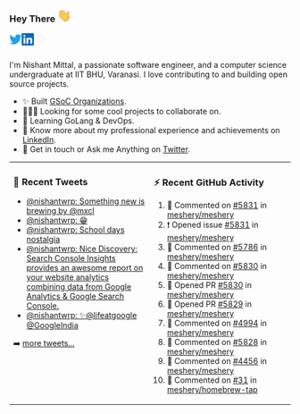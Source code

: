 ### Hey There <img src="./assets/wave.gif" width="25px">
<a href="http://urls.nishantwrp.com/github-to-twitter" target="_blank">
  <img align="left" alt="Nishant's Twitter" width="22px" src="./assets/twitter.svg" />
</a>
<a href="http://urls.nishantwrp.com/github-to-linkedin" target="_blank">
  <img align="left" alt="Nishant's LinkedIn" width="22px" src="./assets/linkedin.svg" />
</a>
<a href="http://urls.nishantwrp.com/github-to-site" target="_blank">
  <img align="left" alt="Nishant's Site" width="22px" src="./assets/globe.svg" />
</a>
<br /><br />

I'm Nishant Mittal, a passionate software engineer, and a computer science undergraduate at IIT BHU, Varanasi. I love contributing to and building open source projects.

- ✨ Built [GSoC Organizations](https://www.gsocorganizations.dev/).
- 👨🏽‍💻 Looking for some cool projects to collaborate on.
- 🌱 Learning GoLang & DevOps.
- 🚀 Know more about my professional experience and achievements on [LinkedIn](http://urls.nishantwrp.com/github-to-linkedin).
- 💬 Get in touch or Ask me Anything on [Twitter](http://urls.nishantwrp.com/github-to-twitter).

<table><tr>
<td valign="top" width="50%">

### 📱 Recent Tweets
<!-- TWITTER:START -->
- [@nishantwrp: Something new is brewing by @mxcl](https://rss.app/articles/cb4e791f6f6d729c074351566bd3a7c508111d6e1136a1e9c3ec930d979628d4f61eb1492ac7df6df7a06375d712099266d261e2c11178138d)
- [@nishantwrp: 😁](https://rss.app/articles/cb4e791f6f6d729c074351566bd3a7c508111d6e1136a1e9c3ec930d979628d4f61eb1492ac7df6df7a06274d71c0a9a69dd6ee4c7127c1c8f)
- [@nishantwrp: School days nostalgia](https://rss.app/articles/cb4e791f6f6d729c074351566bd3a7c508111d6e1136a1e9c3ec930d979628d4f61eb1492ac7df6df7a36a7cdd120d9360d26ee8c7117d1489)
- [@nishantwrp: Nice Discovery: Search Console Insights  provides an awesome report on your website analytics combining data from Google Analytics &amp; Google Search Console.](https://rss.app/articles/cb4e791f6f6d729c074351566bd3a7c508111d6e1136a1e9c3ec930d979628d4f61eb1492ac7df6df7a26d75d91d0a9a61dd6ae1ca107b1188)
- [@nishantwrp: ✨@lifeatgoogle @GoogleIndia](https://rss.app/articles/cb4e791f6f6d729c074351566bd3a7c508111d6e1136a1e9c3ec930d979628d4f61eb1492ac7df6df7a26c7fd613069060dc61e5ca177a1c8f)
<!-- TWITTER:END -->
➡️ [more tweets...](http://urls.nishantwrp.com/github-to-twitter)

</td>
<td valign="top" width="50%">

### ⚡ Recent GitHub Activity
<!--RECENT_ACTIVITY:start-->
1. 💬 Commented on [#5831](https://github.com/meshery/meshery/issues/5831#issuecomment-1186502827) in [meshery/meshery](https://github.com/meshery/meshery)
2. ❗️ Opened issue [#5831](https://github.com/meshery/meshery/issues/5831) in [meshery/meshery](https://github.com/meshery/meshery)
3. 💬 Commented on [#5786](https://github.com/meshery/meshery/issues/5786#issuecomment-1186487694) in [meshery/meshery](https://github.com/meshery/meshery)
4. 💬 Commented on [#5830](https://github.com/meshery/meshery/pull/5830#discussion_r922715437) in [meshery/meshery](https://github.com/meshery/meshery)
5. 💪 Opened PR [#5830](https://github.com/meshery/meshery/pull/5830) in [meshery/meshery](https://github.com/meshery/meshery)
6. 💪 Opened PR [#5829](https://github.com/meshery/meshery/pull/5829) in [meshery/meshery](https://github.com/meshery/meshery)
7. 💬 Commented on [#4994](https://github.com/meshery/meshery/issues/4994#issuecomment-1186264797) in [meshery/meshery](https://github.com/meshery/meshery)
8. 💬 Commented on [#5828](https://github.com/meshery/meshery/issues/5828#issuecomment-1186263587) in [meshery/meshery](https://github.com/meshery/meshery)
9. 💬 Commented on [#4456](https://github.com/meshery/meshery/issues/4456#issuecomment-1185809037) in [meshery/meshery](https://github.com/meshery/meshery)
10. 💬 Commented on [#31](https://github.com/meshery/homebrew-tap/pull/31#discussion_r921941142) in [meshery/homebrew-tap](https://github.com/meshery/homebrew-tap)
<!--RECENT_ACTIVITY:end-->

</td>
</tr></table>
